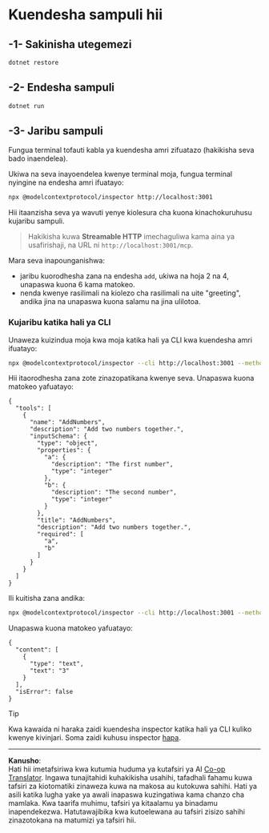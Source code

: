 <!--
CO_OP_TRANSLATOR_METADATA:
{
  "original_hash": "dde4e32e4b55ef4962c411b39d2340a7",
  "translation_date": "2025-09-03T16:14:48+00:00",
  "source_file": "03-GettingStarted/06-http-streaming/solution/dotnet/README.md",
  "language_code": "sw"
}
-->
# Kuendesha sampuli hii

## -1- Sakinisha utegemezi

```bash
dotnet restore
```

## -2- Endesha sampuli

```bash
dotnet run
```

## -3- Jaribu sampuli

Fungua terminal tofauti kabla ya kuendesha amri zifuatazo (hakikisha seva bado inaendelea).

Ukiwa na seva inayoendelea kwenye terminal moja, fungua terminal nyingine na endesha amri ifuatayo:

```bash
npx @modelcontextprotocol/inspector http://localhost:3001
```

Hii itaanzisha seva ya wavuti yenye kiolesura cha kuona kinachokuruhusu kujaribu sampuli.

> Hakikisha kuwa **Streamable HTTP** imechaguliwa kama aina ya usafirishaji, na URL ni `http://localhost:3001/mcp`.

Mara seva inapounganishwa: 

- jaribu kuorodhesha zana na endesha `add`, ukiwa na hoja 2 na 4, unapaswa kuona 6 kama matokeo.
- nenda kwenye rasilimali na kiolezo cha rasilimali na uite "greeting", andika jina na unapaswa kuona salamu na jina ulilotoa.

### Kujaribu katika hali ya CLI

Unaweza kuizindua moja kwa moja katika hali ya CLI kwa kuendesha amri ifuatayo:

```bash 
npx @modelcontextprotocol/inspector --cli http://localhost:3001 --method tools/list
```

Hii itaorodhesha zana zote zinazopatikana kwenye seva. Unapaswa kuona matokeo yafuatayo:

```text
{
  "tools": [
    {
      "name": "AddNumbers",
      "description": "Add two numbers together.",
      "inputSchema": {
        "type": "object",
        "properties": {
          "a": {
            "description": "The first number",
            "type": "integer"
          },
          "b": {
            "description": "The second number",
            "type": "integer"
          }
        },
        "title": "AddNumbers",
        "description": "Add two numbers together.",
        "required": [
          "a",
          "b"
        ]
      }
    }
  ]
}
```

Ili kuitisha zana andika:

```bash
npx @modelcontextprotocol/inspector --cli http://localhost:3001 --method tools/call --tool-name AddNumbers --tool-arg a=1 --tool-arg b=2
```

Unapaswa kuona matokeo yafuatayo:

```text
{
  "content": [
    {
      "type": "text",
      "text": "3"
    }
  ],
  "isError": false
}
```

> [!TIP]
> Kwa kawaida ni haraka zaidi kuendesha inspector katika hali ya CLI kuliko kwenye kivinjari.
> Soma zaidi kuhusu inspector [hapa](https://github.com/modelcontextprotocol/inspector).

---

**Kanusho**:  
Hati hii imetafsiriwa kwa kutumia huduma ya kutafsiri ya AI [Co-op Translator](https://github.com/Azure/co-op-translator). Ingawa tunajitahidi kuhakikisha usahihi, tafadhali fahamu kuwa tafsiri za kiotomatiki zinaweza kuwa na makosa au kutokuwa sahihi. Hati ya asili katika lugha yake ya awali inapaswa kuzingatiwa kama chanzo cha mamlaka. Kwa taarifa muhimu, tafsiri ya kitaalamu ya binadamu inapendekezwa. Hatutawajibika kwa kutoelewana au tafsiri zisizo sahihi zinazotokana na matumizi ya tafsiri hii.